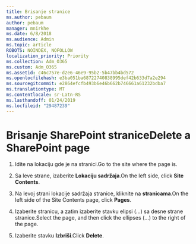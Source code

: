 ```yaml
---
title: Brisanje stranice
ms.author: pebaum
author: pebaum
manager: mnirkhe
ms.date: 6/8/2018
ms.audience: Admin
ms.topic: article
ROBOTS: NOINDEX, NOFOLLOW
localization_priority: Priority
ms.collection: Adm_O365
ms.custom: Adm_O365
ms.assetid: c46c757e-d2e6-46e9-95b2-5b47bb4bd572
ms.openlocfilehash: e3ba051ba68722740838995def42b633d7a2e294
ms.sourcegitcommit: e2864efcfb493b6e46b662b746661a61232bdba7
ms.translationtype: MT
ms.contentlocale: sr-Latn-RS
ms.lasthandoff: 01/24/2019
ms.locfileid: "29487239"
---
```

# <a name="delete-a-sharepoint-page"></a><span data-ttu-id="e1130-102">Brisanje SharePoint stranice</span><span class="sxs-lookup"><span data-stu-id="e1130-102">Delete a SharePoint page</span></span>

1. <span data-ttu-id="e1130-103">Idite na lokaciju gde je na stranici.</span><span class="sxs-lookup"><span data-stu-id="e1130-103">Go to the site where the page is.</span></span>
    
2. <span data-ttu-id="e1130-104">Sa leve strane, izaberite **Lokaciju sadržaja**.</span><span class="sxs-lookup"><span data-stu-id="e1130-104">On the left side, click **Site Contents**.</span></span>
    
3. <span data-ttu-id="e1130-105">Na levoj strani lokacije sadržaja stranice, kliknite na **stranicama**.</span><span class="sxs-lookup"><span data-stu-id="e1130-105">On the left side of the Site Contents page, click **Pages**.</span></span>
    
4. <span data-ttu-id="e1130-106">Izaberite stranicu, a zatim izaberite stavku elipsi (...) sa desne strane stranice.</span><span class="sxs-lookup"><span data-stu-id="e1130-106">Select the page, and then click the ellipses (...) to the right of the page.</span></span>
    
5. <span data-ttu-id="e1130-107">Izaberite stavku **Izbriši**.</span><span class="sxs-lookup"><span data-stu-id="e1130-107">Click **Delete**.</span></span>
    

